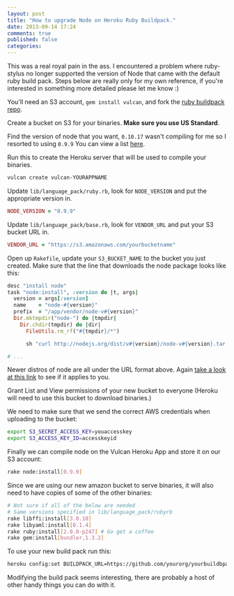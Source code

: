 ```yaml
---
layout: post
title: "How to upgrade Node on Heroku Ruby Buildpack."
date: 2013-09-14 17:24
comments: true
published: false
categories: 
---
```


This was a real royal pain in the ass. I encountered a problem where
ruby-stylus no longer supported the version of Node that came with the default
ruby build pack. Steps below are really only for my own reference, if you're 
interested in something more detailed please let me know :)

You'll need an S3 account, `gem install vulcan`, and fork the [ruby
buildpack repo][buildpack].

Create a bucket on S3 for your binaries. **Make sure you use US Standard**.

Find the version of node that you want, `0.10.17` wasn't compiling
for me so I resorted to using `0.9.9` You can view a list [here][node-versions].

Run this to create the Heroku server that will be used to compile your 
binaries.

``` sh
vulcan create vulcan-YOURAPPNAME
```

Update `lib/language_pack/ruby.rb`, look for `NODE_VERSION` and put the
appropriate version in.

``` ruby lib/language_pack/ruby.rb
NODE_VERSION = "0.9.9"
```

Update `lib/language_pack/base.rb`, look for `VENDOR_URL` and put your S3
bucket URL in.

``` ruby lib/language_pack/base.rb
VENDOR_URL = "https://s3.amazonaws.com/yourbucketname"
```

Open up `Rakefile`, update your `S3_BUCKET_NAME` to the bucket you just
created. Make sure that the line that downloads the node package looks 
like this:

``` ruby Rakefile
desc "install node"
task "node:install", :version do |t, args|
  version = args[:version]
  name    = "node-#{version}"
  prefix  = "/app/vendor/node-v#{version}"
  Dir.mktmpdir("node-") do |tmpdir|
    Dir.chdir(tmpdir) do |dir|
      FileUtils.rm_rf("#{tmpdir}/*")

      sh "curl http://nodejs.org/dist/v#{version}/node-v#{version}.tar.gz -s -o - | tar vzxf -"

# ...
```

Newer distros of node are all under the URL format above. Again [take a
look at this link][node-versions] to see if it applies to you.

Grant List and View permissions of your new bucket to everyone (Heroku will
need to use this bucket to download binaries.)

We need to make sure that we send the correct AWS credentials when uploading 
to the bucket:

``` sh
export S3_SECRET_ACCESS_KEY=youaccesskey
export S3_ACCESS_KEY_ID=accesskeyid
```

Finally we can compile node on the Vulcan Heroku App and store it on our
S3 account:

``` sh
rake node:install[0.9.9]
```

Since we are using our new amazon bucket to serve binaries, it will also
need to have copies of some of the other binaries:

``` sh
# Not sure if all of the below are needed
# Same versions specified in lib/language_pack/rubyrb
rake libffi:install[3.0.10]
rake libyaml:install[0.1.4]
rake ruby:install[2.0.0-p247] # Go get a coffee
rake gem:install[bundler,1.3.2]
```

To use your new build pack run this:

``` sh
heroku config:set BUILDPACK_URL=https://github.com/yourorg/yourbuildbpackrepo.git
```

Modifying the build pack seems interesting, there are probably a host of other
handy things you can do with it.

[buildpack]: https://github.com/heroku/heroku-buildpack-ruby
[node-versions]: http://nodejs.org/dist/
